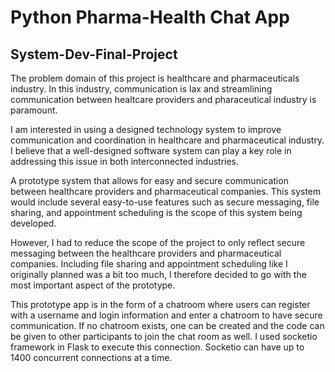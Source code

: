 # Python Pharma-Health Chat App 

## System-Dev-Final-Project
The problem domain of this project is healthcare and pharmaceuticals industry. In this industry, communication is lax and streamlining communication between healtcare providers and pharaceutical industry is paramount.

I am interested in using a designed technology system to improve communication and coordination in healthcare and pharmaceutical industry. I believe that a well-designed software system can play a key role in addressing this issue in both interconnected industries.

A prototype system that allows for easy and secure communication between healthcare providers and pharmaceutical companies. This system would include several easy-to-use features such as secure messaging, file sharing, and appointment scheduling is the scope of this system being developed.

However, I had to reduce the scope of the project to only reflect secure messaging between the healthcare providers and pharmaceutical companies. Including file sharing and appointment scheduling like I originally planned was a bit too much, I therefore decided to go with the most important aspect of the prototype. 

This prototype app is in the form of a chatroom where users can register with a username and login information and enter a chatroom to have secure communication. If no chatroom exists, one can be created and the code can be given to other participants to join the chat room as well. I used socketio framework in Flask to execute this connection. Socketio can have up to 1400 concurrent connections at a time. 
